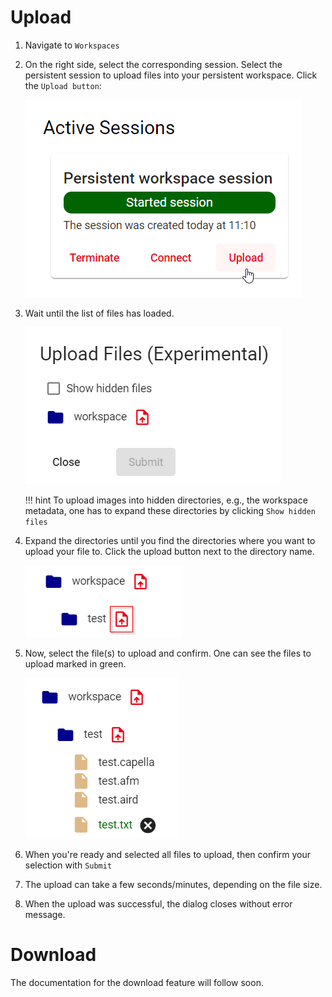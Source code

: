 <!--
 ~ SPDX-FileCopyrightText: Copyright DB Netz AG and the capella-collab-manager contributors
 ~ SPDX-License-Identifier: Apache-2.0
 -->

# Upload

<!-- prettier-ignore-start -->

1. Navigate to `Workspaces`
1. On the right side, select the corresponding session. Select the persistent
   session to upload files into your persistent workspace. Click the
   `Upload button`:

    ![Upload button](upload-button.png)

1. Wait until the list of files has loaded.

   ![Upload dialog](upload-dialog.png)

    !!! hint
        To upload images into hidden directories, e.g., the workspace
        metadata, one has to expand these directories by clicking
        `Show hidden files`

1. Expand the directories until you find the directories where you want to
   upload your file to. Click the upload button next to the directory name.

   ![Upload files button](upload-file-button.png)

1. Now, select the file(s) to upload and confirm. One can see the files to
   upload marked in green.

   ![List of files to upload](files-to-upload.png)

1. When you're ready and selected all files to upload, then confirm your
   selection with `Submit`
1. The upload can take a few seconds/minutes, depending on the file size.
1. When the upload was successful, the dialog closes without error message.

<!-- prettier-ignore-end -->

# Download

The documentation for the download feature will follow soon.
